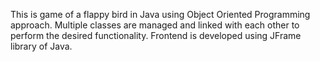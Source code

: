 This is game of a flappy bird in Java using Object Oriented Programming approach. Multiple classes are managed and linked with each other to perform the desired functionality. Frontend is developed using JFrame library of Java.
